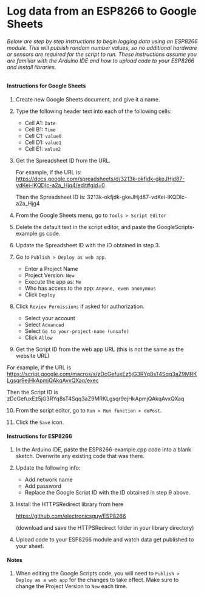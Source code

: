 # Log data from an ESP8266 to Google Sheets

###### Below are step by step instructions to begin logging data using an ESP8266 module. This will publish random number values, so no additional hardware or sensors are required for the script to run. These instructions assume you are familiar with the Arduino IDE and how to upload code to your ESP8266 and install libraries.

#### Instructions for Google Sheets

1. Create new Google Sheets document, and give it a name.

2. Type the following header text into each of the following cells:

   - Cell A1: `Date`
   - Cell B1: `Time`
   - Cell C1: `value0`
   - Cell D1: `value1`
   - Cell E1: `value2`
   
3. Get the Spreadsheet ID from the URL.

   For example, if the URL is:
   https://docs.google.com/spreadsheets/d/3213k-okfjdk-gkeJHjd87-vdKei-lKQDIc-a2a_Hjg4/edit#gid=0

   Then the Spreadsheet ID is:
   3213k-okfjdk-gkeJHjd87-vdKei-lKQDIc-a2a_Hjg4

4. From the Google Sheets menu, go to `Tools > Script Editor`

5. Delete the default text in the script editor, and paste the GoogleScripts-example.gs code.

6. Update the Spreadsheet ID with the ID obtained in step 3.

7. Go to `Publish > Deploy as web app`.

   - Enter a Project Name 
   - Project Version: `New`  
   - Execute the app as: `Me`
   - Who has access to the app: `Anyone, even anonymous`
   - Click `Deploy`

8. Click `Review Permissions` if asked for authorization. 

   - Select your account
   - Select `Advanced`
   - Select `Go to your-project-name (unsafe)` 
   - Click `Allow`

9.  Get the Script ID from the web app URL (this is not the same as the website URL)

   For example, if the URL is 
   https://script.google.com/macros/s/zDcGefuxEz5jG3RYq8sT4Sqq3aZ9MRKLgsqr9ejHkApmjQAkqAvxQXaq/exec

   Then the Script ID is 
   zDcGefuxEz5jG3RYq8sT4Sqq3aZ9MRKLgsqr9ejHkApmjQAkqAvxQXaq

10. From the script editor, go to `Run > Run function > doPost`.

11. Click the `Save` icon.

    

#### Instructions for ESP8266

1. In the Arduino IDE, paste the ESP8266-example.cpp code into a blank sketch. Overwrite any existing code that was there.

2. Update the following info:

    - Add network name
    - Add password
    - Replace the Google Script ID with the ID obtained in step 9 above.

3. Install the HTTPSRedirect library from here

    https://github.com/electronicsguy/ESP8266

    (download and save the HTTPSRedirect folder in your library directory)

4. Upload code to your ESP8266 module and watch data get published to your sheet.

     

#### Notes

1. When editing the Google Scripts code, you will need to `Publish > Deploy as a web app` for the changes to take effect. Make sure to change the Project Version to `New` each time. 

